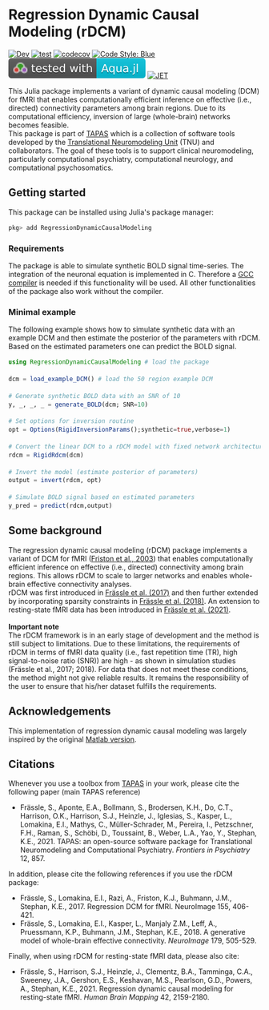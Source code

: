 # Regression Dynamic Causal Modeling (rDCM)

[![Dev](https://img.shields.io/badge/docs-dev-blue.svg)](https://ComputationalPsychiatry.github.io/RegressionDynamicCausalModeling.jl/dev/)
[![test](https://github.com/ComputationalPsychiatry/RegressionDynamicCausalModeling.jl/actions/workflows/test.yml/badge.svg?branch=main)](https://github.com/ComputationalPsychiatry/RegressionDynamicCausalModeling.jl/actions/workflows/test.yml?query=branch%3Amain)
[![codecov](https://codecov.io/gh/ComputationalPsychiatry/RegressionDynamicCausalModeling.jl/graph/badge.svg?token=6GHXMZTQEJ)](https://codecov.io/gh/ComputationalPsychiatry/RegressionDynamicCausalModeling.jl)
[![Code Style: Blue](https://img.shields.io/badge/code%20style-blue-4495d1.svg)](https://github.com/invenia/BlueStyle)
[![Aqua QA](https://raw.githubusercontent.com/JuliaTesting/Aqua.jl/master/badge.svg)](https://github.com/JuliaTesting/Aqua.jl)
[![JET](https://img.shields.io/badge/%E2%9C%88%EF%B8%8F%20tested%20with%20-%20JET.jl%20-%20red)](https://github.com/aviatesk/JET.jl)

This Julia package implements a variant of dynamic causal modeling (DCM) for fMRI that enables computationally efficient inference on effective (i.e., directed) connectivity parameters among brain regions. Due to its computational efficiency, inversion of large (whole-brain) networks becomes feasible.<br>
This package is part of [TAPAS](https://translationalneuromodeling.github.io/tapas/) which is a collection of software tools developed by the [Translational Neuromodeling Unit](https://www.tnu.ethz.ch/en/home) (TNU) and collaborators. The goal of these tools is to support clinical neuromodeling, particularly computational psychiatry, computational neurology, and computational psychosomatics.

## Getting started

This package can be installed using Julia's package manager:
```julia
pkg> add RegressionDynamicCausalModeling
```

### Requirements
The package is able to simulate synthetic BOLD signal time-series. The integration of the neuronal equation is implemented in C. Therefore a [GCC compiler](https://gcc.gnu.org/) is needed if this functionality will be used. All other functionalities of the package also work without the compiler.

### Minimal example
The following example shows how to simulate synthetic data with an example DCM and then estimate the posterior of the parameters with rDCM. Based on the estimated parameters one can predict the BOLD signal.


```julia
using RegressionDynamicCausalModeling # load the package

dcm = load_example_DCM() # load the 50 region example DCM

# Generate synthetic BOLD data with an SNR of 10
y, _, _, _ = generate_BOLD(dcm; SNR=10)

# Set options for inversion routine
opt = Options(RigidInversionParams();synthetic=true,verbose=1)

# Convert the linear DCM to a rDCM model with fixed network architecture
rdcm = RigidRdcm(dcm)

# Invert the model (estimate posterior of parameters)
output = invert(rdcm, opt)

# Simulate BOLD signal based on estimated parameters
y_pred = predict(rdcm,output)
```

## Some background
The regression dynamic causal modeling (rDCM) package implements a variant of DCM for fMRI ([Friston et al., 2003](https://pubmed.ncbi.nlm.nih.gov/12948688/)) that enables computationally efficient inference on effective (i.e., directed) connectivity among brain regions. This allows rDCM to scale to larger networks and enables whole-brain effective connectivity analyses.<br>
rDCM was first introduced in [Frässle et al. (2017)](https://pubmed.ncbi.nlm.nih.gov/28259780/) and then further extended by incorporating sparsity constraints in [Frässle et al. (2018)](https://www.sciencedirect.com/science/article/pii/S1053811918304762). An extension to resting-state fMRI data has been introduced in [Frässle et al. (2021)](https://www.ncbi.nlm.nih.gov/pmc/articles/PMC8046067/).<br><br>
**Important note**<br>
The rDCM framework is in an early stage of development and the method is still subject to limitations. Due to these limitations, the requirements of rDCM in terms of fMRI data quality (i.e., fast repetition time (TR), high signal-to-noise ratio (SNR)) are high - as shown in simulation studies (Frässle et al., 2017; 2018). For data that does not meet these conditions, the method might not give reliable results. It remains the responsibility of the user to ensure that his/her dataset fulfills the requirements.

## Acknowledgements
This implementation of regression dynamic causal modeling was largely inspired by the original [Matlab version](https://github.com/translationalneuromodeling/tapas/tree/master/rDCM).

## Citations
Whenever you use a toolbox from [TAPAS](https://translationalneuromodeling.github.io/tapas/) in your work, please cite the following paper (main TAPAS reference)

- Frässle, S., Aponte, E.A., Bollmann, S., Brodersen, K.H., Do, C.T., Harrison, O.K., Harrison, S.J., Heinzle, J., Iglesias, S., Kasper, L., Lomakina, E.I., Mathys, C., Müller-Schrader, M., Pereira, I., Petzschner, F.H., Raman, S., Schöbi, D., Toussaint, B., Weber, L.A., Yao, Y., Stephan, K.E., 2021. TAPAS: an open-source software package for Translational Neuromodeling and Computational Psychiatry. *Frontiers in Psychiatry* 12, 857.

In addition, please cite the following references if you use the rDCM package:
- Frässle, S., Lomakina, E.I., Razi, A., Friston, K.J., Buhmann, J.M., Stephan, K.E., 2017. Regression DCM for fMRI. NeuroImage 155, 406-421.
- Frässle, S., Lomakina, E.I., Kasper, L., Manjaly Z.M., Leff, A., Pruessmann, K.P., Buhmann, J.M., Stephan, K.E., 2018. A generative model of whole-brain effective connectivity. *NeuroImage* 179, 505-529.

Finally, when using rDCM for resting-state fMRI data, please also cite:
- Frässle, S., Harrison, S.J., Heinzle, J., Clementz, B.A., Tamminga, C.A., Sweeney, J.A., Gershon, E.S., Keshavan, M.S., Pearlson, G.D., Powers, A., Stephan, K.E., 2021. Regression dynamic causal modeling for resting-state fMRI. *Human Brain Mapping* 42, 2159-2180.
